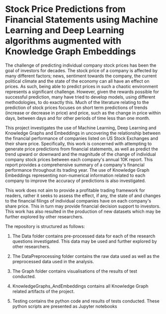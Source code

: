 # Stock Price Predictions from Financial Statements using Machine Learning and Deep Learning algorithms augmented with Knowledge Graph Embeddings


The challenge of predicting individual company stock prices has been the goal of investors for decades. The stock price of a company is affected by many different factors; news, sentiment towards the company, the current political climate and the state of the economy can all have an effect on prices. As such, being able to predict prices in such a chaotic environment represents a significant challenge. However, given the rewards possible for successful prediction, many have tried to develop models, using different methodologies, to do exactly this. Much of the literature relating to the prediction of stock prices focuses on short term predictions of trends (increase or decrease in price) and price, such as the change in price within days, between days and for other periods of time less than one month. 

This project investigates the use of Machine Learning, Deep Learning and Knowledge Graphs and Embeddings in uncovering the relationship between the financial performance of companies listed on US Stock Exchanges and their share price. Specifically, this work is concerned with attempting to generate price predictions from financial statements, as well as predict the trend upward or downward and the magnitude of the change of individual company stock prices between each company's annual 10K report. This report provides a comprehensive summary of a company's financial performance throughout its trading year. The use of Knowledge Graph Embeddings representing non-numerical information related to each company to improve the accuracy of predictions is also investigated.

This work does not aim to provide a profitable trading framework for readers, rather it seeks to assess the effect, if any, the state of and changes to the financial filings of individual companies have on each company's share price. This in turn may provide financial decision support to investors. This work has also resulted in the production of new datasets which may be further explored by other researchers.

The repository is structured as follows:

1. The Data folder contains pre-processed data for each of the research questions investigated. This data may be used and further explored by other researchers.

2. The DataPreprocessing folder contains the raw data used as well as the preprocessed data used in the analysis.

3. The Graph folder contains visualisations of the results of test conducted.

4. KnowledgeGraphs_AndEmbeddings contains all Knowledge Graph related artifacts of the project.

5. Testing contains the python code and results of tests conducted. These python scripts are presented as Jupyter notebooks 


